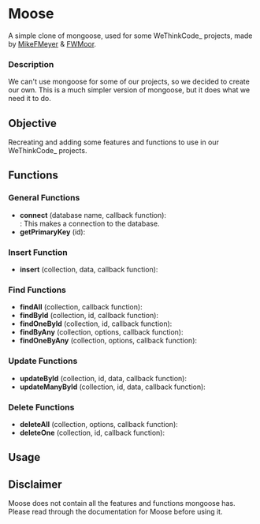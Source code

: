 # **Moose**

A simple clone of mongoose, used for some WeThinkCode_ projects, made by [MikeFMeyer](https://github.com/mikefmeyer) & [FWMoor](https://github.com/FWMoor).

### **Description**

We can't use mongoose for some of our projects, so we decided to create our own. This is a much simpler version of mongoose, but it does what we need it to do.

## **Objective**

Recreating and adding some features and functions to use in our WeThinkCode_ projects.

## **Functions**  

### **General Functions**  

- **connect** (database name, callback function):  
: This makes a connection to the database.  
- **getPrimaryKey** (id):  

### **Insert Function**

- **insert** (collection, data, callback function):

### **Find Functions**

- **findAll** (collection, callback function):  
- **findById** (collection, id, callback function):  
- **findOneById** (collection, id, callback function):  
- **findByAny** (collection, options, callback function):  
- **findOneByAny** (collection, options, callback function):

### **Update Functions**

- **updateById** (collection, id, data, callback function):  
- **updateManyById** (collection, id, data, callback function):

### **Delete Functions**

- **deleteAll** (collection, options, callback function):  
- **deleteOne** (collection, id, callback function):

## Usage



## Disclaimer  

Moose does not contain all the features and functions mongoose has. Please read through the documentation for Moose before using it.

